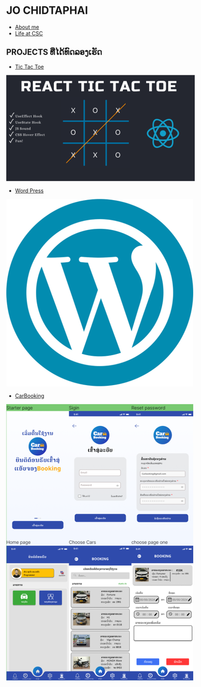 # JO CHIDTAPHAI 

+ [About me](JO)
+ [Life at CSC](CSC)

## PROJECTS ທີ່ໄດ້ທົດລອງເຮັດ

+ [Tic Tac Toe](TIC-TAC-TOE)

![ Image](/img/cover.png  "Tic Tac Toe With React")

+ [Word Press](Word-Press)

<img src='img/Word Press.png' width='500'>

+ [CarBooking](TIC-TAC-TOE)

<img src='/img/carbooking.png' width='500'>

